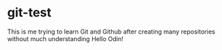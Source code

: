 # git-test
This is me trying to learn Git and Github after creating many repositories without much understanding
Hello Odin!